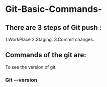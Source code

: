 # Git-Basic-Commands-
## There are 3 steps of Git push :
1.WorkPlace
2.Staging.
3.Commit changes.

## Commands of the git are:
To see the version of git:
### Git --version


